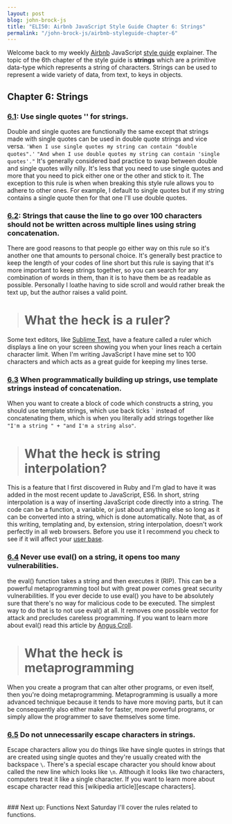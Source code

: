 ```yaml
---
layout: post
blog: john-brock-js
title: "ELI50: Airbnb JavaScript Style Guide Chapter 6: Strings"
permalink: "/john-brock-js/airbnb-styleguide-chapter-6"
---
```


Welcome back to my weekly [Airbnb][airbnb] JavaScript [style guide][style guide] explainer. The topic of the 6th chapter of the style guide is **strings** which are a primitive data-type which represents a  string of characters. Strings can be used to represent a wide variety of data, from text, to keys in objects.

## Chapter 6: Strings
### [6.1][6.1]: Use single quotes '' for strings.
Double and single quotes are functionally the same except that strings made with single quotes can be used in double quote strings and vice versa.
```'When I use single quotes my string can contain "double quotes".'```
```"And when I use double quotes my string can contain 'single quotes'."```
It's generally considered bad practice to swap between double and single quotes willy nilly. It's less that you need to use single quotes and more that you need to pick either one or the other and stick to it. The exception to this rule is when when breaking this style rule allows you to adhere to other ones. For example, I default to single quotes but if my string contains a single quote then for that one I'll use double quotes.

### [6.2][6.2]: Strings that cause the line to go over 100 characters should not be written across multiple lines using string concatenation.
There are good reasons to that people go either way on this rule so it's another one that amounts to personal choice. It's generally best practice to keep the length of your codes of line short but this rule is saying that it's more important to keep strings together, so you can search for any combination of words in them, than it is to have them be as readable as possible. Personally I loathe having to side scroll and would rather break the text up, but the author raises a valid point.

> # What the heck is a ruler?
Some text editors, like [Sublime Text][sublime text], have a feature called a ruler which displays a line on your screen showing you when your lines reach a certain character limit. When I'm writing JavaScript I have mine set to 100 characters and which acts as a great guide for keeping my lines terse.

### [6.3][6.3] When programmatically building up strings, use template strings instead of concatenation.
When you want to create a block of code which constructs a string, you should use template strings, which use back ticks ``` ` ``` instead of concatenating them, which is when you literally add strings together like `"I'm a string " + "and I'm a string also"`.

> # What the heck is string interpolation?
This is a feature that I first discovered in Ruby and I'm glad to have it was added in the most recent update to JavaScript, ES6. In short, string interpolation is a way of inserting JavaScript code directly into a string. The code can be a function, a variable, or just about anything else so long as it can be converted into a string, which is done automatically. Note that, as of this writing, templating and, by extension, string interpolation, doesn't work perfectly in all web browsers. Before you use it I recommend you check to see if it will affect your [user base][caniuse templates].

### [6.4][6.4] Never use eval() on a string, it opens too many vulnerabilities.
the eval() function takes a string and then executes it (RIP). This can be a powerful metaprogramming tool but with great power comes great security vulnerabilities. If you ever decide to use eval() you have to be absolutely sure that there's no way for malicious code to be executed. The simplest way to do that is to not use eval() at all. It removes one possible vector for attack and precludes careless programming. If you want to learn more about eval() read this article by [Angus Croll][eval()].

># What the heck is metaprogramming
When you create a program that can alter other programs, or even itself, then you're doing metaprogramming. Metaprogramming is usually a more advanced technique because it tends to have more moving parts, but it can be consequently also either make for faster, more powerful programs, or simply allow the programmer to save themselves some time.

### [6.5][6.5] Do not unnecessarily escape characters in strings.
Escape characters allow you do things like have single quotes in strings that are created using single quotes and they're usually created with the backspace `\`. There's a special escape character you should know about called the new line which looks like `\n`. Although it looks like two characters, computers treat it like a single character. If you want to learn more about escape character read this [wikipedia article][escape characters].

<br>
### Next up: Functions
Next Saturday I'll cover the rules related to functions.

[airbnb]: https://www.airbnb.com/
[style guide]: https://github.com/airbnb/javascript#types--primitives

[6.1]: https://github.com/airbnb/javascript#strings--quotes
[6.2]: https://github.com/airbnb/javascript#strings--line-length
[6.3]: https://github.com/airbnb/javascript#es6-template-literals
[6.4]: https://github.com/airbnb/javascript#strings--eval
[6.5]: https://github.com/airbnb/javascript#strings--escaping

[sublime text]: https://www.sublimetext.com/
[caniuse templates]: https://caniuse.com/#feat=template-literals
[eval()]: https://javascriptweblog.wordpress.com/2010/04/19/how-evil-is-eval/
[escape character]: https://en.wikipedia.org/wiki/Escape_character